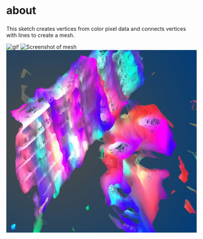 # about 
###
This sketch creates vertices from color pixel data and connects vertices with lines to create a mesh.

![gif](screengrabs/mesh_1.gif)
![Screenshot of mesh](screengrabs/g1.png)
![Screenshot of mesh2](screengrabs/g2.png)



